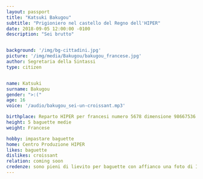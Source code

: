 ```yaml
---
layout: passport
title: "Katsuki Bakugou"
subtitle: "Prigioniero nel castello del Regno dell'HIPER"
date: 2018-09-05 12:00:00 -0100
description: "Sei brutto"


background: '/img/bg-cittadini.jpg'
picture: '/img/media/Bakugou/bakugou_francese.jpg'
author: Segretaria della Sintassi
type: citizen


name: Katsuki
surname: Bakugou
gender: ">:("
age: 16
voice: '/audio/bakugou_sei-un-croissant.mp3'

birthplace: Reparto HIPER per francesi numero 5678 dimensione 98667536
height: 5 baguette medie
weight: Francese

hobby: impastare baguette
home: Centro Produzione HIPER
likes: baguette
dislikes: croissant
relation: coming soon
credenze: sono pieni di lievito per baguette con affianco una foto di Izuku Midoriya a forma di croissant
---
```


